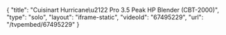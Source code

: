 {
    "title": "Cuisinart Hurricane\u2122 Pro 3.5 Peak HP Blender (CBT-2000)",
    "type": "solo",
    "layout": "iframe-static",
    "videoId": "67495229",
    "url": "\/tvpembed\/67495229"
}